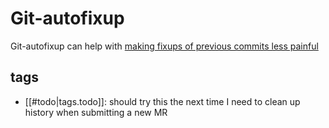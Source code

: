 
# Git-autofixup 

Git-autofixup can help with [making fixups of previous commits less painful](https://symflower.com/en/company/blog/2021/git-autofixup/)

## tags

* [[#todo|tags.todo]]: should try this the next time I need to clean up history when submitting a new MR
